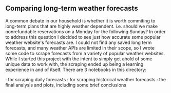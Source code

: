 
## Comparing long-term weather forecasts

A common debate in our household is whether it is worth commiting to long-term plans that are highly weather dependent. i.e. should we make nonrefundable reservations on a Monday for the following Sunday? In order to address this question I decided to see just how accurate some popular weather website's forecasts are. I could not find any saved long term forecasts, and many weather APIs are limited in their scope, so I wrote some code to scrape forecasts from a variety of popular weather websites. While I started this project with the intent to simply get ahold of some unique data to work with, the scraping ended up being a learning experience in and of itself. There are 3 notebooks in this directory: 

: for scraping daily forecasts
: for scraping historical weather forecasts
: the final analysis and plots, including some brief conclusions
